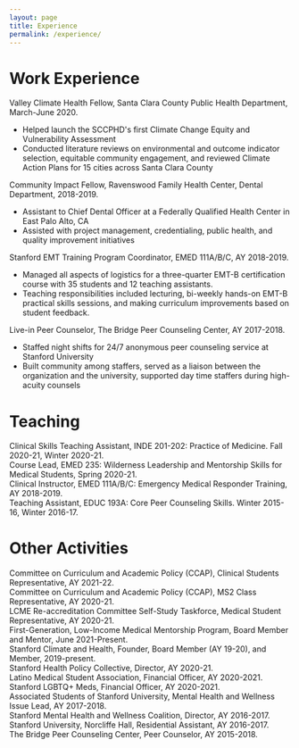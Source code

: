 ```yaml
---
layout: page
title: Experience
permalink: /experience/
---
```


 
# Work Experience
Valley Climate Health Fellow, Santa Clara County Public Health Department, March-June 2020.
<ul>
    <li>Helped launch the SCCPHD's first Climate Change Equity and Vulnerability Assessment</li>
    <li>Conducted literature reviews on environmental and outcome indicator selection, equitable community engagement, and reviewed Climate Action Plans for 15 cities across Santa Clara County</li>
</ul>


Community Impact Fellow, Ravenswood Family Health Center, Dental Department, 2018-2019.
<ul>
    <li>Assistant to Chief Dental Officer at a Federally Qualified Health Center in East Palo Alto, CA</li>
    <li>Assisted with project management, credentialing, public health, and quality improvement initiatives </li>
</ul>

Stanford EMT Training Program Coordinator, EMED 111A/B/C, AY 2018-2019.
<ul>
    <li>Managed all aspects of logistics for a three-quarter EMT-B certification course with 35 students and 12 teaching assistants.</li>
    <li>Teaching responsibilities included lecturing, bi-weekly hands-on EMT-B practical skills sessions, and making curriculum improvements based on student feedback.</li>
</ul>

Live-in Peer Counselor, The Bridge Peer Counseling Center, AY 2017-2018.

<ul>
    <li>Staffed night shifts for 24/7 anonymous peer counseling service at Stanford University</li>
    <li>Built community among staffers, served as a liaison between the organization and the university, supported day time staffers during high-acuity counsels</li>
</ul>

# Teaching

Clinical Skills Teaching Assistant, INDE 201-202: Practice of Medicine. Fall 2020-21, Winter 2020-21.  
Course Lead, EMED 235: Wilderness Leadership and Mentorship Skills for Medical Students, Spring 2020-21.  
Clinical Instructor, EMED 111A/B/C:  Emergency Medical Responder Training, AY 2018-2019.  
Teaching Assistant, EDUC 193A: Core Peer Counseling Skills. Winter 2015-16, Winter 2016-17.  

# Other Activities

Committee on Curriculum and Academic Policy (CCAP), Clinical Students Representative, AY 2021-22.  
Committee on Curriculum and Academic Policy (CCAP), MS2 Class Representative, AY 2020-21.  
LCME Re-accreditation Committee Self-Study Taskforce, Medical Student Representative, AY 2020-21.  
First-Generation, Low-Income Medical Mentorship Program, Board Member and Mentor, June 2021-Present.  
Stanford Climate and Health, Founder, Board Member (AY 19-20), and Member, 2019-present.  
Stanford Health Policy Collective, Director, AY 2020-21.  
Latino Medical Student Association, Financial Officer, AY 2020-2021.  
Stanford LGBTQ+ Meds, Financial Officer, AY 2020-2021.  
Associated Students of Stanford University, Mental Health and Wellness Issue Lead, AY 2017-2018.  
Stanford Mental Health and Wellness Coalition, Director, AY 2016-2017.  
Stanford University, Norcliffe Hall, Residential Assistant, AY 2016-2017.  
The Bridge Peer Counseling Center, Peer Counselor, AY 2015-2018.  

